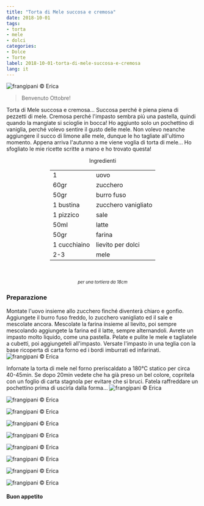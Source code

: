 ```yaml
---
title: "Torta di Mele succosa e cremosa"
date: 2018-10-01
tags:
- torta
- mele
- dolci
categories:
- Dolce
- Torte
label: 2018-10-01-torta-di-mele-succosa-e-cremosa
lang: it 
---
```

![](header.jpg "frangipani © Erica")

> Benvenuto Ottobre!

Torta di Mele succosa e cremosa... Succosa perché è piena piena di pezzetti di mele. Cremosa perché l'impasto sembra più una pastella, quindi quando la mangiate si scioglie in bocca! Ho aggiunto solo un pochettino di vaniglia, perché volevo sentire il gusto delle mele. Non volevo neanche aggiungere il succo di limone alle mele, dunque le ho tagliate all'ultimo momento. Appena arriva l'autunno a me viene voglia di torta di mele... Ho sfogliato le mie ricette scritte a mano e ho trovato questa! 

<div id="wrapper" style="text-align: center">
  <div id="yourdiv" style="display: inline-block;">
    <div class="ingredients">
      <div class="ingredients-title">Ingredienti</div>
      <table>
        <tbody>
          <tr>
            <td>1</td>
            <td>uovo</td>
          </tr>
          <tr>
            <td>60gr</td>
            <td>zucchero</td>
          </tr>
          <tr>
            <td>50gr</td>
            <td>burro fuso</td>
          </tr>
          <tr>
            <td>1 bustina</td>
            <td>zucchero vanigliato</td>
          </tr>
          <tr>
            <td>1 pizzico</td>
            <td>sale</td>
          </tr>
          <tr>
            <td>50ml</td>
            <td>latte</td>
          </tr>
          <tr>
            <td>50gr</td>
            <td>farina</td>
          </tr>      
          <tr>
            <td>1 cucchiaino</td>
            <td>lievito per dolci</td>
          </tr>
          <tr>
            <td>2-3</td>
            <td>mele</td>
        </tbody>
      </table>
      <br></br>
      <i class="pull-right" style="font-size: 80%;">per una tortiera da 18cm</i>
    </div>
  </div>
</div>


<h3>
  <font color="grey">
    <i class="fa fa-cogs"></i>
  </font> Preparazione
</h3>

Montate l'uovo insieme allo zucchero finché diventerà chiaro e gonfio. Aggiungete il burro fuso freddo, lo zucchero vanigliato ed il sale e mescolate ancora. Mescolate la farina insieme al lievito, poi sempre mescolando aggiungete la farina ed il latte, sempre alternandoli. Avrete un impasto molto liquido, come una pastella. Pelate e pulite le mele e tagliatele a cubetti, poi aggiungeteli all'impasto. Versate l'impasto in una teglia con la base ricoperta di carta forno ed i bordi imburrati ed infarinati.
![](teglia.jpg "frangipani © Erica")

Infornate la torta di mele nel forno preriscaldato a 180°C statico per circa 40-45min. Se dopo 20min vedete che ha già preso un bel colore, copritela con un foglio di carta stagnola per evitare che si bruci. Fatela raffreddare un pochettino prima di uscirla dalla forma...
![](risultato1.jpg "frangipani © Erica")

![](risultato2.jpg "frangipani © Erica")

![](risultato3.jpg "frangipani © Erica")

![](risultato4.jpg "frangipani © Erica")

![](risultato5.jpg "frangipani © Erica")

![](risultato6.jpg "frangipani © Erica")

![](risultato7.jpg "frangipani © Erica")

![](risultato8.jpg "frangipani © Erica")

![](risultato9.jpg "frangipani © Erica")

<h4>Buon appetito
  <font color="red">
    <i class="fa fa-smile-o"></i>
  </font>
</h4>